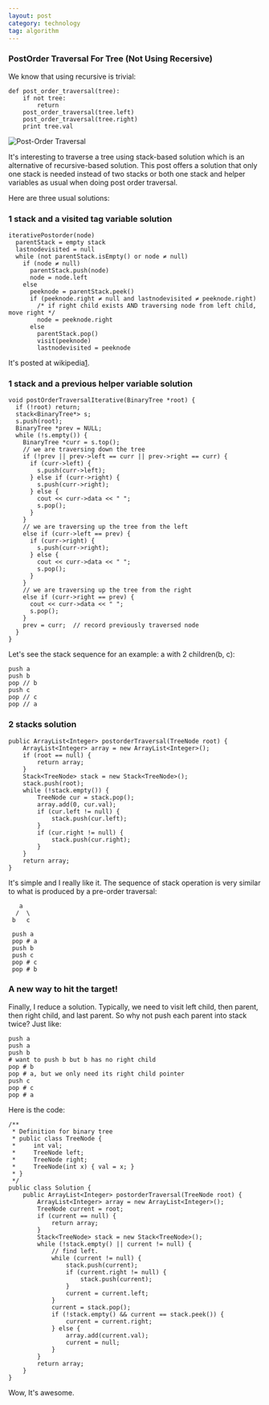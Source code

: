 ```yaml
---
layout: post
category: technology
tag: algorithm
---
```


### PostOrder Traversal For Tree (Not Using Recersive)


We know that using recursive is trivial:


    def post_order_traversal(tree):
        if not tree:
            return
        post_order_traversal(tree.left)
        post_order_traversal(tree.right)
        print tree.val

![Post-Order Traversal](http://upload.wikimedia.org/wikipedia/commons/thumb/9/9d/Sorted_binary_tree_postorder.svg/440px-Sorted_binary_tree_postorder.svg.png)

It's interesting to traverse a tree using stack-based solution
which is an alternative of recursive-based solution.
This post offers a solution that only one stack is needed
instead of two stacks or both one stack and helper variables
as usual when doing post order traversal.

Here are three usual solutions:

### 1 stack and a visited tag variable solution

    iterativePostorder(node)
      parentStack = empty stack  
      lastnodevisited = null
      while (not parentStack.isEmpty() or node ≠ null)
        if (node ≠ null)
          parentStack.push(node)
          node = node.left
        else
          peeknode = parentStack.peek()
          if (peeknode.right ≠ null and lastnodevisited ≠ peeknode.right)
            /* if right child exists AND traversing node from left child, move right */
            node = peeknode.right
          else
            parentStack.pop()
            visit(peeknode)
            lastnodevisited = peeknode

It's posted at wikipedia[1].

### 1 stack and a previous helper variable solution

    void postOrderTraversalIterative(BinaryTree *root) {
      if (!root) return;
      stack<BinaryTree*> s;
      s.push(root);
      BinaryTree *prev = NULL;
      while (!s.empty()) {
        BinaryTree *curr = s.top();
        // we are traversing down the tree
        if (!prev || prev->left == curr || prev->right == curr) {
          if (curr->left) {
            s.push(curr->left);
          } else if (curr->right) {
            s.push(curr->right);
          } else {
            cout << curr->data << " ";
            s.pop();
          }
        }
        // we are traversing up the tree from the left
        else if (curr->left == prev) {
          if (curr->right) {
            s.push(curr->right);
          } else {
            cout << curr->data << " ";
            s.pop();
          }
        }
        // we are traversing up the tree from the right
        else if (curr->right == prev) {
          cout << curr->data << " ";
          s.pop();
        }
        prev = curr;  // record previously traversed node
      }
    }

Let's see the stack sequence for an example: a with 2 children(b, c):

    push a
    push b
    pop // b
    push c
    pop // c
    pop // a

### 2 stacks solution

    public ArrayList<Integer> postorderTraversal(TreeNode root) {
        ArrayList<Integer> array = new ArrayList<Integer>();
        if (root == null) {
            return array;
        }
        Stack<TreeNode> stack = new Stack<TreeNode>();
        stack.push(root);
        while (!stack.empty()) {
            TreeNode cur = stack.pop();
            array.add(0, cur.val);
            if (cur.left != null) {
                stack.push(cur.left);
            }
            if (cur.right != null) {
                stack.push(cur.right);
            }
        }
        return array;
    }

It's simple and I really like it. The sequence of stack
operation is very similar to what is produced by a pre-order
traversal:

       a
      /  \
     b   c

     push a
     pop # a
     push b
     push c
     pop # c
     pop # b


### A new way to hit the target!

Finally, I reduce a solution.
Typically, we need to visit left child, then parent,
then right child, and last parent. So why not push
each parent into stack twice? Just like:

    push a
    push a
    push b
    # want to push b but b has no right child
    pop # b
    pop # a, but we only need its right child pointer
    push c
    pop # c
    pop # a

Here is the code:

    /**
     * Definition for binary tree
     * public class TreeNode {
     *     int val;
     *     TreeNode left;
     *     TreeNode right;
     *     TreeNode(int x) { val = x; }
     * }
     */
    public class Solution {
        public ArrayList<Integer> postorderTraversal(TreeNode root) {
            ArrayList<Integer> array = new ArrayList<Integer>();
            TreeNode current = root;
            if (current == null) {
                return array;
            }
            Stack<TreeNode> stack = new Stack<TreeNode>();
            while (!stack.empty() || current != null) {
                // find left.
                while (current != null) {
                    stack.push(current);
                    if (current.right != null) {
                        stack.push(current);
                    }
                    current = current.left;
                }
                current = stack.pop();
                if (!stack.empty() && current == stack.peek()) {
                    current = current.right;
                } else {
                    array.add(current.val);
                    current = null;
                }
            }
            return array;
        }
    }


Wow, It's awesome.

[1]: http://en.wikipedia.org/wiki/Tree_traversal#Post-order_2

